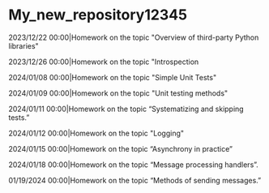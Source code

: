 # My_new_repository12345
2023/12/22 00:00|Homework on the topic "Overview of third-party Python libraries"

2023/12/26 00:00|Homework on the topic "Introspection

2024/01/08 00:00|Homework on the topic "Simple Unit Tests"

2024/01/09 00:00|Homework on the topic "Unit testing methods"

2024/01/11 00:00|Homework on the topic “Systematizing and skipping tests.”

2024/01/12 00:00|Homework on the topic "Logging"

2024/01/15 00:00|Homework on the topic “Asynchrony in practice”

2024/01/18 00:00|Homework on the topic “Message processing handlers”.

01/19/2024 00:00|Homework on the topic “Methods of sending messages.”
